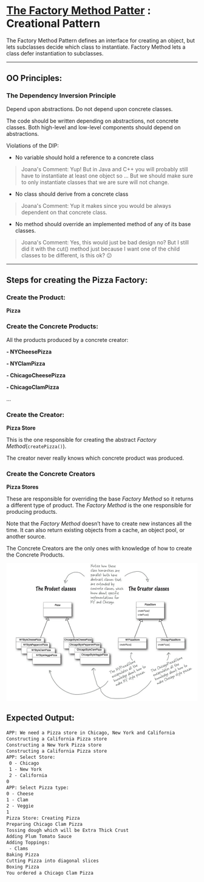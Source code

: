 # [The Factory Method Patter](https://refactoring.guru/design-patterns/factory-method) : Creational Pattern
The Factory Method Pattern defines an interface for creating an object, but lets subclasses decide which class to instantiate. Factory Method lets a class defer instantiation to subclasses.

---
## OO Principles:
### The Dependency Inversion Principle
Depend upon abstractions. Do not depend upon concrete classes.

The code should be written depending on abstractions, not concrete classes. Both high-level and low-level components should depend on abstractions.

Violations of the DIP:
- No variable should hold a reference to a concrete class 
> Joana's Comment: Yup! But in Java and C++ you will probably still have to instantiate at least one object so ... But we should make sure to only instantiate classes that we are sure will not change.
- No class should derive from a concrete class 
> Joana's Comment: Yup it makes since you would be always dependent on that concrete class.
- No method should override an implemented method of any of its base classes.
> Joana's Comment: Yes, this would just be bad design no? But I still did it with the cut() method just because I want one of the child classes to be different, is this ok?  :confused:
---
## Steps for creating the Pizza Factory:
### Create the Product:
**Pizza**
### Create the Concrete Products:
All the products produced by a concrete creator:

**- NYCheesePizza**

**- NYClamPizza**

**- ChicagoCheesePizza**

**- ChicagoClamPizza**

...
### Create the Creator:
**Pizza Store**

This is the one responsible for creating the abstract *Factory Method*(`createPizza()`).

The creator never really knows which concrete product was produced.

### Create the Concrete Creators
**Pizza Stores**

These are responsible for overriding the base *Factory Method* so it returns a different type of product. The *Factory Method* is the one responsible for producing products. 

Note that the *Factory Method* doesn’t have to create new instances all the time. It can also return existing objects from a cache, an object pool, or another source.

The Concrete Creators are the only ones with knowledge of how to create the Concrete Products.

![](PizzaFactory.png)
## Expected Output:
```
APP: We need a Pizza store in Chicago, New York and California
Constructing a California Pizza store
Constructing a New York Pizza store
Constructing a California Pizza store
APP: Select Store:
 0 - Chicago
 1 - New York
 2 - California
0
APP: Select Pizza type:
0 - Cheese
1 - Clam
2 - Veggie
1
Pizza Store: Creating Pizza
Preparing Chicago Clam Pizza
Tossing dough which will be Extra Thick Crust
Adding Plum Tomato Sauce
Adding Toppings:
 - Clams
Baking Pizza
Cutting Pizza into diagonal slices
Boxing Pizza
You ordered a Chicago Clam Pizza
```